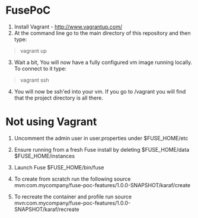 FusePoC
=======

1. Install Vagrant - http://www.vagrantup.com/
2. At the command line go to the main directory of this repository and then type:

> vagrant up

3. Wait a bit, You will now have a fully configured vm image running locally. To connect to it type:

> vagrant ssh

4. You will now be ssh'ed into your vm. If you go to /vagrant you will find that the project directory is all there.


Not using Vagrant
=================

1. Uncomment the admin user in user.properties under $FUSE_HOME/etc

2. Ensure running from a fresh Fuse install by deleting 
	$FUSE_HOME/data
	$FUSE_HOME/instances
	
3. Launch Fuse $FUSE_HOME/bin/fuse

4. To create from scratch run the following
	source mvn:com.mycompany/fuse-poc-features/1.0.0-SNAPSHOT/karaf/create
	
5. To recreate the container and profile run
	source mvn:com.mycompany/fuse-poc-features/1.0.0-SNAPSHOT/karaf/recreate




 